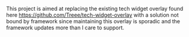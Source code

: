 This project is aimed at replacing the existing tech widget overlay found here https://github.com/Treee/tech-widget-overlay with a solution not bound by framework since maintaining this overlay is sporadic and the framework updates more than I care to support.

